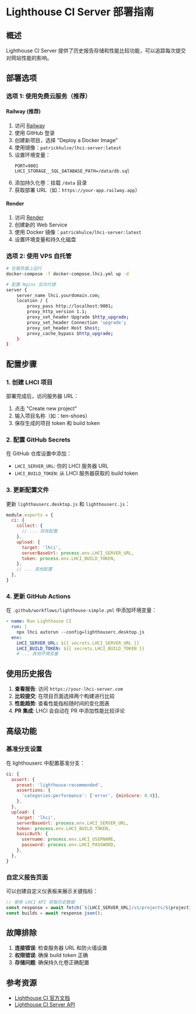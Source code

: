 # Lighthouse CI Server 部署指南

## 概述

Lighthouse CI Server 提供了历史报告存储和性能比较功能，可以追踪每次提交对网站性能的影响。

## 部署选项

### 选项 1: 使用免费云服务（推荐）

#### Railway (推荐)
1. 访问 [Railway](https://railway.app)
2. 使用 GitHub 登录
3. 创建新项目，选择 "Deploy a Docker Image"
4. 使用镜像：`patrickhulce/lhci-server:latest`
5. 设置环境变量：
   ```
   PORT=9001
   LHCI_STORAGE__SQL_DATABASE_PATH=/data/db.sql
   ```
6. 添加持久化卷：挂载 `/data` 目录
7. 获取部署 URL（如：`https://your-app.railway.app`）

#### Render
1. 访问 [Render](https://render.com)
2. 创建新的 Web Service
3. 使用 Docker 镜像：`patrickhulce/lhci-server:latest`
4. 设置环境变量和持久化磁盘

### 选项 2: 使用 VPS 自托管

```bash
# 在服务器上运行
docker-compose -f docker-compose.lhci.yml up -d

# 配置 Nginx 反向代理
server {
    server_name lhci.yourdomain.com;
    location / {
        proxy_pass http://localhost:9001;
        proxy_http_version 1.1;
        proxy_set_header Upgrade $http_upgrade;
        proxy_set_header Connection 'upgrade';
        proxy_set_header Host $host;
        proxy_cache_bypass $http_upgrade;
    }
}
```

## 配置步骤

### 1. 创建 LHCI 项目

部署完成后，访问服务器 URL：
1. 点击 "Create new project"
2. 输入项目名称（如：ten-shoes）
3. 保存生成的项目 token 和 build token

### 2. 配置 GitHub Secrets

在 GitHub 仓库设置中添加：
- `LHCI_SERVER_URL`: 你的 LHCI 服务器 URL
- `LHCI_BUILD_TOKEN`: 从 LHCI 服务器获取的 build token

### 3. 更新配置文件

更新 `lighthouserc.desktop.js` 和 `lighthouserc.js`：

```javascript
module.exports = {
  ci: {
    collect: {
      // ... 现有配置
    },
    upload: {
      target: 'lhci',
      serverBaseUrl: process.env.LHCI_SERVER_URL,
      token: process.env.LHCI_BUILD_TOKEN,
    },
    // ... 其他配置
  },
}
```

### 4. 更新 GitHub Actions

在 `.github/workflows/lighthouse-simple.yml` 中添加环境变量：

```yaml
- name: Run Lighthouse CI
  run: |
    npx lhci autorun --config=lighthouserc.desktop.js
  env:
    LHCI_SERVER_URL: ${{ secrets.LHCI_SERVER_URL }}
    LHCI_BUILD_TOKEN: ${{ secrets.LHCI_BUILD_TOKEN }}
    # ... 其他环境变量
```

## 使用历史报告

1. **查看报告**: 访问 `https://your-lhci-server.com`
2. **比较提交**: 在项目页面选择两个构建进行比较
3. **性能趋势**: 查看性能指标随时间的变化图表
4. **PR 集成**: LHCI 会自动在 PR 中添加性能比较评论

## 高级功能

### 基准分支设置

在 lighthouserc 中配置基准分支：

```javascript
ci: {
  assert: {
    preset: 'lighthouse:recommended',
    assertions: {
      'categories:performance': ['error', {minScore: 0.9}],
    },
  },
  upload: {
    target: 'lhci',
    serverBaseUrl: process.env.LHCI_SERVER_URL,
    token: process.env.LHCI_BUILD_TOKEN,
    basicAuth: {
      username: process.env.LHCI_USERNAME,
      password: process.env.LHCI_PASSWORD,
    },
  },
}
```

### 自定义报告页面

可以创建自定义仪表板来展示关键指标：

```javascript
// 使用 LHCI API 获取历史数据
const response = await fetch(`${LHCI_SERVER_URL}/v1/projects/${projectId}/builds`);
const builds = await response.json();
```

## 故障排除

1. **连接错误**: 检查服务器 URL 和防火墙设置
2. **权限错误**: 确保 build token 正确
3. **存储问题**: 确保持久化卷正确配置

## 参考资源

- [Lighthouse CI 官方文档](https://github.com/GoogleChrome/lighthouse-ci)
- [Lighthouse CI Server API](https://github.com/GoogleChrome/lighthouse-ci/blob/main/docs/server.md)